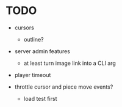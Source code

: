 # TODO

- cursors
    - outline?

- server admin features
    - at least turn image link into a CLI arg

- player timeout

- throttle cursor and piece move events?
    - load test first
